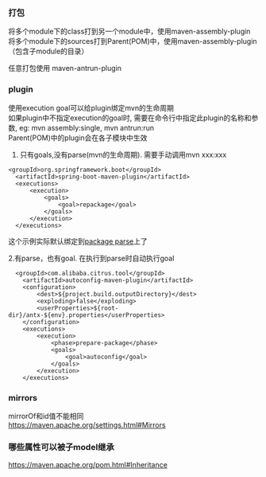 

### 打包
将多个module下的class打到另一个module中，使用maven-assembly-plugin   
将多个module下的sources打到Parent(POM)中，使用maven-assembly-plugin（包含子module的目录）

任意打包使用 maven-antrun-plugin



### plugin
使用execution goal可以给plugin绑定mvn的生命周期   
如果plugin中不指定execution的goal时, 需要在命令行中指定此plugin的名称和参数, eg: mvn assembly:single, mvn antrun:run   
Parent(POM)中的plugin会在各子模块中生效

1. 只有goals,没有parse(mvn的生命周期). 
需要手动调用mvn xxx:xxx
```
<groupId>org.springframework.boot</groupId>
  <artifactId>spring-boot-maven-plugin</artifactId>
  <executions>
      <execution>
          <goals>
              <goal>repackage</goal>
          </goals>
      </execution>
  </executions>
```
这个示例实际默认绑定到<a href='https://docs.spring.io/spring-boot/docs/current/maven-plugin/repackage-mojo.html'>package parse</a>上了 

2.有parse，也有goal. 在执行到parse时自动执行goal
```
  <groupId>com.alibaba.citrus.tool</groupId>
    <artifactId>autoconfig-maven-plugin</artifactId>
    <configuration>
        <dest>${project.build.outputDirectory}</dest>
        <exploding>false</exploding>
        <userProperties>${root-dir}/antx-${env}.properties</userProperties>
    </configuration>
    <executions>
        <execution>
            <phase>prepare-package</phase>
            <goals>
                <goal>autoconfig</goal>
            </goals>
        </execution>
    </executions>
```


### mirrors
mirrorOf和id值不能相同   
https://maven.apache.org/settings.html#Mirrors


### 哪些属性可以被子model继承
https://maven.apache.org/pom.html#Inheritance



